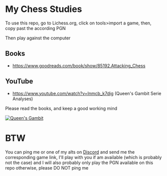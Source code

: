 # My Chess Studies

To use this repo, go to Lichess.org, click on tools>import a game, then, copy past the according PGN

Then play against the computer

## Books

* https://www.goodreads.com/book/show/85192.Attacking_Chess

## YouTube

* https://www.youtube.com/watch?v=Inmcb_k7dig (Queen's Gambit Serie Analyses)

Please read the books, and keep a good working mind

[![Queen's Gambit](https://i.imgur.com/h2GryQz.png)](https://www.imdb.com/title/tt10048342)

# BTW

You can ping me or one of my alts on [Discord](https://discord.gg/EpZTKMb) and send me the corresponding game link, I'll play with you if am available (which is probably not the case) and I will also probably only play the PGN available on this repo otherwise, please DO NOT ping me
